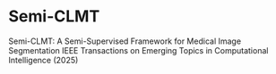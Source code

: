 # Semi-CLMT
Semi-CLMT: A Semi-Supervised Framework for Medical Image Segmentation
IEEE Transactions on Emerging Topics in Computational Intelligence (2025)
